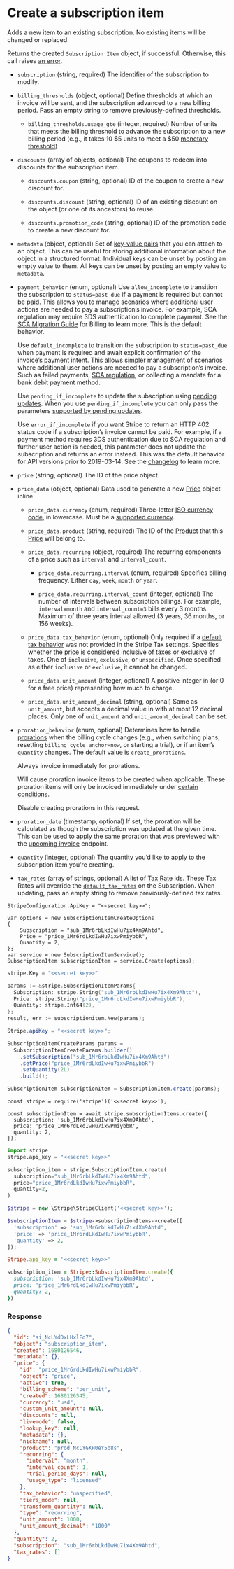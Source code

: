 # Create a subscription item

Adds a new item to an existing subscription. No existing items will be changed or replaced.

Returns the created `Subscription Item` object, if successful. Otherwise, this call raises [an error](#errors).

- `subscription` (string, required)
  The identifier of the subscription to modify.

- `billing_thresholds` (object, optional)
  Define thresholds at which an invoice will be sent, and the subscription advanced to a new billing period. Pass an empty string to remove previously-defined thresholds.

  - `billing_thresholds.usage_gte` (integer, required)
    Number of units that meets the billing threshold to advance the subscription to a new billing period (e.g., it takes 10 $5 units to meet a $50 [monetary threshold](https://docs.stripe.com/docs/api/subscriptions/update.md#update_subscription-billing_thresholds-amount_gte))

- `discounts` (array of objects, optional)
  The coupons to redeem into discounts for the subscription item.

  - `discounts.coupon` (string, optional)
    ID of the coupon to create a new discount for.

  - `discounts.discount` (string, optional)
    ID of an existing discount on the object (or one of its ancestors) to reuse.

  - `discounts.promotion_code` (string, optional)
    ID of the promotion code to create a new discount for.

- `metadata` (object, optional)
  Set of [key-value pairs](https://docs.stripe.com/docs/api/metadata.md) that you can attach to an object. This can be useful for storing additional information about the object in a structured format. Individual keys can be unset by posting an empty value to them. All keys can be unset by posting an empty value to `metadata`.

- `payment_behavior` (enum, optional)
  Use `allow_incomplete` to transition the subscription to `status=past_due` if a payment is required but cannot be paid. This allows you to manage scenarios where additional user actions are needed to pay a subscription’s invoice. For example, SCA regulation may require 3DS authentication to complete payment. See the [SCA Migration Guide](https://docs.stripe.com/docs/billing/migration/strong-customer-authentication.md) for Billing to learn more. This is the default behavior.

  Use `default_incomplete` to transition the subscription to `status=past_due` when payment is required and await explicit confirmation of the invoice’s payment intent. This allows simpler management of scenarios where additional user actions are needed to pay a subscription’s invoice. Such as failed payments, [SCA regulation](https://docs.stripe.com/docs/billing/migration/strong-customer-authentication.md), or collecting a mandate for a bank debit payment method.

  Use `pending_if_incomplete` to update the subscription using [pending updates](https://docs.stripe.com/docs/billing/subscriptions/pending-updates.md). When you use `pending_if_incomplete` you can only pass the parameters [supported by pending updates](https://docs.stripe.com/docs/billing/pending-updates-reference.md#supported-attributes).

  Use `error_if_incomplete` if you want Stripe to return an HTTP 402 status code if a subscription’s invoice cannot be paid. For example, if a payment method requires 3DS authentication due to SCA regulation and further user action is needed, this parameter does not update the subscription and returns an error instead. This was the default behavior for API versions prior to 2019-03-14. See the [changelog](https://docs.stripe.com/docs/upgrades.md#2019-03-14) to learn more.

- `price` (string, optional)
  The ID of the price object.

- `price_data` (object, optional)
  Data used to generate a new [Price](https://docs.stripe.com/docs/api/prices.md) object inline.

  - `price_data.currency` (enum, required)
    Three-letter [ISO currency code](https://www.iso.org/iso-4217-currency-codes.html), in lowercase. Must be a [supported currency](https://stripe.com/docs/currencies).

  - `price_data.product` (string, required)
    The ID of the [Product](https://docs.stripe.com/api/products) that this [Price](https://docs.stripe.com/api/prices) will belong to.

  - `price_data.recurring` (object, required)
    The recurring components of a price such as `interval` and `interval_count`.

    - `price_data.recurring.interval` (enum, required)
      Specifies billing frequency. Either `day`, `week`, `month` or `year`.

    - `price_data.recurring.interval_count` (integer, optional)
      The number of intervals between subscription billings. For example, `interval=month` and `interval_count=3` bills every 3 months. Maximum of three years interval allowed (3 years, 36 months, or 156 weeks).

  - `price_data.tax_behavior` (enum, optional)
    Only required if a [default tax behavior](https://docs.stripe.com/docs/tax/products-prices-tax-categories-tax-behavior.md#setting-a-default-tax-behavior-\(recommended\)) was not provided in the Stripe Tax settings. Specifies whether the price is considered inclusive of taxes or exclusive of taxes. One of `inclusive`, `exclusive`, or `unspecified`. Once specified as either `inclusive` or `exclusive`, it cannot be changed.

  - `price_data.unit_amount` (integer, optional)
    A positive integer in  (or 0 for a free price) representing how much to charge.

  - `price_data.unit_amount_decimal` (string, optional)
    Same as `unit_amount`, but accepts a decimal value in  with at most 12 decimal places. Only one of `unit_amount` and `unit_amount_decimal` can be set.

- `proration_behavior` (enum, optional)
  Determines how to handle [prorations](https://docs.stripe.com/docs/billing/subscriptions/prorations.md) when the billing cycle changes (e.g., when switching plans, resetting `billing_cycle_anchor=now`, or starting a trial), or if an item’s `quantity` changes. The default value is `create_prorations`.

  Always invoice immediately for prorations.

  Will cause proration invoice items to be created when applicable. These proration items will only be invoiced immediately under [certain conditions](https://docs.stripe.com/docs/subscriptions/upgrading-downgrading.md#immediate-payment).

  Disable creating prorations in this request.

- `proration_date` (timestamp, optional)
  If set, the proration will be calculated as though the subscription was updated at the given time. This can be used to apply the same proration that was previewed with the [upcoming invoice](#retrieve_customer_invoice) endpoint.

- `quantity` (integer, optional)
  The quantity you’d like to apply to the subscription item you’re creating.

- `tax_rates` (array of strings, optional)
  A list of [Tax Rate](https://docs.stripe.com/docs/api/tax_rates.md) ids. These Tax Rates will override the [`default_tax_rates`](https://docs.stripe.com/docs/api/subscriptions/create.md#create_subscription-default_tax_rates) on the Subscription. When updating, pass an empty string to remove previously-defined tax rates.

```dotnet
StripeConfiguration.ApiKey = "<<secret key>>";

var options = new SubscriptionItemCreateOptions
{
    Subscription = "sub_1Mr6rbLkdIwHu7ix4Xm9Ahtd",
    Price = "price_1Mr6rdLkdIwHu7ixwPmiybbR",
    Quantity = 2,
};
var service = new SubscriptionItemService();
SubscriptionItem subscriptionItem = service.Create(options);
```

```go
stripe.Key = "<<secret key>>"

params := &stripe.SubscriptionItemParams{
  Subscription: stripe.String("sub_1Mr6rbLkdIwHu7ix4Xm9Ahtd"),
  Price: stripe.String("price_1Mr6rdLkdIwHu7ixwPmiybbR"),
  Quantity: stripe.Int64(2),
};
result, err := subscriptionitem.New(params);
```

```java
Stripe.apiKey = "<<secret key>>";

SubscriptionItemCreateParams params =
  SubscriptionItemCreateParams.builder()
    .setSubscription("sub_1Mr6rbLkdIwHu7ix4Xm9Ahtd")
    .setPrice("price_1Mr6rdLkdIwHu7ixwPmiybbR")
    .setQuantity(2L)
    .build();

SubscriptionItem subscriptionItem = SubscriptionItem.create(params);
```

```node
const stripe = require('stripe')('<<secret key>>');

const subscriptionItem = await stripe.subscriptionItems.create({
  subscription: 'sub_1Mr6rbLkdIwHu7ix4Xm9Ahtd',
  price: 'price_1Mr6rdLkdIwHu7ixwPmiybbR',
  quantity: 2,
});
```

```python
import stripe
stripe.api_key = "<<secret key>>"

subscription_item = stripe.SubscriptionItem.create(
  subscription="sub_1Mr6rbLkdIwHu7ix4Xm9Ahtd",
  price="price_1Mr6rdLkdIwHu7ixwPmiybbR",
  quantity=2,
)
```

```php
$stripe = new \Stripe\StripeClient('<<secret key>>');

$subscriptionItem = $stripe->subscriptionItems->create([
  'subscription' => 'sub_1Mr6rbLkdIwHu7ix4Xm9Ahtd',
  'price' => 'price_1Mr6rdLkdIwHu7ixwPmiybbR',
  'quantity' => 2,
]);
```

```ruby
Stripe.api_key = '<<secret key>>'

subscription_item = Stripe::SubscriptionItem.create({
  subscription: 'sub_1Mr6rbLkdIwHu7ix4Xm9Ahtd',
  price: 'price_1Mr6rdLkdIwHu7ixwPmiybbR',
  quantity: 2,
})
```

### Response

```json
{
  "id": "si_NcLYdDxLHxlFo7",
  "object": "subscription_item",
  "created": 1680126546,
  "metadata": {},
  "price": {
    "id": "price_1Mr6rdLkdIwHu7ixwPmiybbR",
    "object": "price",
    "active": true,
    "billing_scheme": "per_unit",
    "created": 1680126545,
    "currency": "usd",
    "custom_unit_amount": null,
    "discounts": null,
    "livemode": false,
    "lookup_key": null,
    "metadata": {},
    "nickname": null,
    "product": "prod_NcLYGKH0eY5b8s",
    "recurring": {
      "interval": "month",
      "interval_count": 1,
      "trial_period_days": null,
      "usage_type": "licensed"
    },
    "tax_behavior": "unspecified",
    "tiers_mode": null,
    "transform_quantity": null,
    "type": "recurring",
    "unit_amount": 1000,
    "unit_amount_decimal": "1000"
  },
  "quantity": 2,
  "subscription": "sub_1Mr6rbLkdIwHu7ix4Xm9Ahtd",
  "tax_rates": []
}
```
